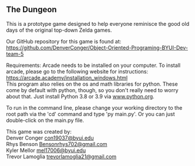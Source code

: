 ## The Dungeon
This is a prototype game designed to help everyone reminisce the good old days of the original top-down Zelda games.

Our GitHub repository for this game is found at:  
https://github.com/DenverConger/Object-Oriented-Programing-BYUI-Dev-team-5


Requirements:
Arcade needs to be installed on your computer. To install arcade, please go to the following website for instructions: https://arcade.academy/installation_windows.html  
This program also relies on the os and math libraries for python. These come by default with python, though, so you don't really need to worry about that. Just install Python 3.8 or 3.9 via www.python.org.

To run in the command line, please change your working directory to the root path via the 'cd' command and type 'py main.py'. Or you can just double-click on the main.py file. 

This game was created by:\
Denver Conger   con19037@byui.edu\
Rhys Benson     Bensonrhys702@gmail.com\
Kyler Mellor    mel17006@byui.edu\
Trevor Lamoglia trevorlamoglia21@gmail.com
